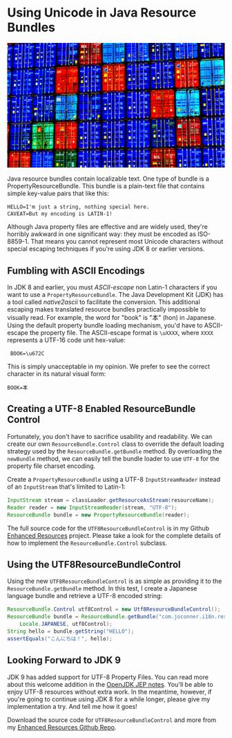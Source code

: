 # Using Unicode in Java Resource Bundles

![Shipping containers](images/shipping-containers.jpg)

Java resource bundles contain localizable text. One type of bundle is a 
PropertyResourceBundle. This bundle is a plain-text file that contains simple 
key-value pairs that like this:

```
HELLO=I'm just a string, nothing special here.
CAVEAT=But my encoding is LATIN-1!
```

Although Java property files are effective and are widely used, they're 
horribly awkward in one significant way: they must be encoded as ISO-8859-1. 
That means you cannot represent most Unicode characters without special 
escaping techniques if you're using JDK 8 or earlier versions.
 
## Fumbling with ASCII Encodings
  
In JDK 8 and earlier, you must _ASCII-escape_ non Latin-1 characters if you 
want to use a `PropertyResourceBundle`. The Java Development Kit (JDK) has a 
tool called _native2ascii_ to facilitate the conversion. This additional 
escaping makes translated resource bundles practically impossible to visually 
read. For example, the word for "book" is "本" (hon) in Japanese. Using the 
default property bundle loading mechanism, you'd have to ASCII-escape the 
property file. The ASCII-escape format is `\uXXXX`, where `XXXX` represents 
a UTF-16 code unit hex-value:
 
```text
 BOOK=\u672C
```

This is simply unacceptable in my opinion. We prefer to see the correct 
character in its natural visual form:
 
```text
BOOK=本
```

## Creating a UTF-8 Enabled ResourceBundle Control

Fortunately, you don't have to sacrifice usability and readability. We can 
create our own `ResourceBundle.Control` class to override the default loading 
strategy used by the `ResourceBundle.getBundle` method. By overloading the 
`newBundle` method, we can easily tell the bundle loader to use `UTF-8` for the
property file charset encoding. 

Create a `PropertyResourceBundle` using a UTF-8 `InputStreamReader` instead
of an `InputStream` that's limited to Latin-1:

```java
InputStream stream = classLoader.getResourceAsStream(resourceName);
Reader reader = new InputStreamReader(stream, "UTF-8");
ResourceBundle bundle = new PropertyResourceBundle(reader);
```

The full source code for the `UTF8ResourceBundleControl` is in my Github 
[Enhanced Resources](https://github.com/joconner/enhanced-resources) project. 
Please take a look for the complete details of how to implement the
`ResourceBundle.Control` subclass.

## Using the UTF8ResourceBundleControl

Using the new `UTF8ResourceBundleControl` is as simple as providing it to the 
`ResourceBundle.getBundle` method. In this test, I create a Japanese language
bundle and retrieve a UTF-8 encoded string:

```java
ResourceBundle.Control utf8Control = new Utf8ResourceBundleControl();
ResourceBundle bundle = ResourceBundle.getBundle("com.joconner.i18n.res.Utf8Resources", 
    Locale.JAPANESE, utf8Control);
String hello = bundle.getString("HELLO");
assertEquals("こんにちは！", hello);
```

## Looking Forward to JDK 9

JDK 9 has added support for UTF-8 Property Files. You can read more about this 
welcome addition in the [OpenJDK JEP notes](http://openjdk.java.net/jeps/226). 
You'll be able to enjoy UTF-8 resources without extra work. In the meantime, however,
if you're going to continue using JDK 8 for a while longer, please give my 
implementation a try. And tell me how it goes! 

Download the source code for `UTF8ResourceBundleControl` and more from my
[Enhanced Resources Github Repo](https://github.com/joconner/enhanced-resources).
